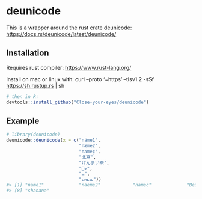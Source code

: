 
<!-- README.md is generated from README.Rmd. Please edit that file -->

# deunicode

<!-- badges: start -->

<!-- badges: end -->

This is a wrapper around the rust crate deunicode:
<https://docs.rs/deunicode/latest/deunicode/>

## Installation

Requires rust compiler: <https://www.rust-lang.org/>

Install on mac or linux with: curl –proto ‘=https’ –tlsv1.2 -sSf
<https://sh.rustup.rs> \| sh

``` r
# then in R:
devtools::install_github("Close-your-eyes/deunicode")
```

## Example

``` r
# library(deunicode)
deunicode::deunicode(x = c("näme1",
                           "næme2",
                           "nameç",
                           "北亰",
                           "げんまい茶",
                           "🦄☣",
                           "…",
                           "ᔕᓇᓇ"))
#> [1] "name1"             "naeme2"            "namec"             "Bei Jing"          "genmaiCha"         "unicorn biohazard" "..."              
#> [8] "shanana"
```
